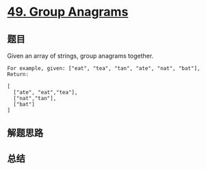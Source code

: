 # [49. Group Anagrams](https://leetcode-cn.com/problems/group-anagrams/)

## 题目
Given an array of strings, group anagrams together.
```
For example, given: ["eat", "tea", "tan", "ate", "nat", "bat"], 
Return:

[
  ["ate", "eat","tea"],
  ["nat","tan"],
  ["bat"]
]
```
## 解题思路


## 总结


